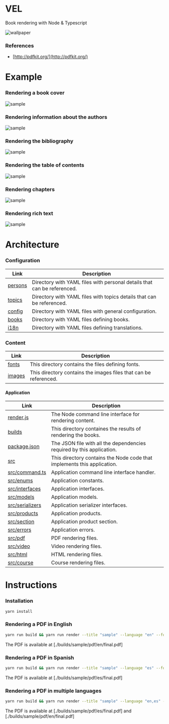 # VEL
Book rendering with Node & Typescript

![wallpaper](./muelle.jpeg)

### References

- [http://pdfkit.org/](http://pdfkit.org/)

# Example

### Rendering a book cover

![sample](./screenshots/cover.png)

### Rendering information about the authors

![sample](./screenshots/biography.png)

### Rendering the bibliography

![sample](./screenshots/bibliography.png)

### Rendering the table of contents

![sample](./screenshots/contents.png)

### Rendering chapters

![sample](./screenshots/chapter.png)

### Rendering rich text

![sample](./screenshots/highlight.png)

# Architecture

### Configuration

|Link|Description|
|--|--|
|[persons](./persons)|Directory with YAML files with personal details that can be referenced.|
|[topics](./topics)|Directory with YAML files with topics details that can be referenced.|
|[config](./config)|Directory with YAML files with general configuration.|
|[books](./books)|Directory with YAML files defining books.|
|[i18n](./i18n)|Directory with YAML files defining translations.|

### Content

|Link|Description|
|--|--|
|[fonts](./fonts)|This directory contains the files defining fonts.|
|[images](./images)|This directory contains the images files that can be referenced.|

#### Application

|Link|Description|
|--|--|
|[render.js](./render.js)|The Node command line interface for rendering content.|
|[builds](./builds)|This directory containes the results of rendering the books.|
|[package.json](./package.json)|The JSON file with all the dependencies required by this application.|
|[src](./src)|This directory contains the Node code that implements this application.|
|[src/command.ts](./src/command.ts)|Application command line interface handler.|
|[src/enums](./src/enums)|Application constants.|
|[src/interfaces](./src/interfaces)|Application interfaces.|
|[src/models](./src/models)|Application models.|
|[src/serializers](./src/serializers)|Application serializer interfaces.|
|[src/products](./src/products)|Application products.|
|[src/section](./src/draft)|Application product section.|
|[src/errors](./src/errors)|Application errors.|
|[src/pdf](./src/draft)|PDF rendering files.|
|[src/video](./src/draft)|Video rendering files.|
|[src/html](./src/draft)|HTML rendering files.|
|[src/course](./src/draft)|Course rendering files.|

# Instructions

### Installation

```bash
yarn install
```

### Rendering a PDF in English
```bash
yarn run build && yarn run render --title "sample" --language "en" --format "pdf"
```

The PDF is available at [./builds/sample/pdf/en/final.pdf]

### Rendering a PDF in Spanish

```bash
yarn run build && yarn run render --title "sample" --language "es" --format "pdf"
```

The PDF is available at [./builds/sample/pdf/es/final.pdf]

### Rendering a PDF in multiple languages

```bash
yarn run build && yarn run render --title "sample" --language "en,es" --format "pdf"
```

The PDF is available at [./builds/sample/pdf/es/final.pdf] and [./builds/sample/pdf/en/final.pdf]
